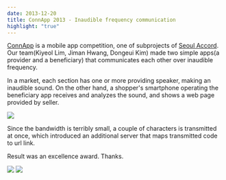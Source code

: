 ```yaml
---
date: 2013-12-20
title: ConnApp 2013 - Inaudible frequency communication
highlight: "true"
---
```


[ConnApp](http://appcontest.skku.edu/) is a mobile app competition, one of subprojects of [Seoul Accord](http://www.seoulaccord.com/). Our team(Kiyeol Lim, Jiman Hwang, Dongeui Kim) made two simple apps(a provider and a beneficiary) that communicates each other over inaudible frequency.

In a market, each section has one or more providing speaker, making an inaudible sound. On the other hand, a shopper's smartphone operating the beneficiary app receives and analyzes the sound, and shows a web page provided by seller.

<img class="img" src="/activity/ConnApp 2013 - Inaudible frequency communication/inaudible-frequency.png">

Since the bandwidth is terribly small, a couple of characters is transmitted at once, which introduced an additional server that maps transmitted code to url link.

Result was an excellence award. Thanks.

<img class="img" src="/activity/ConnApp 2013 - Inaudible frequency communication/award1.jpg">
<img class="img" src="/activity/ConnApp 2013 - Inaudible frequency communication/award2.jpg">